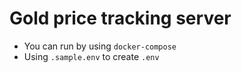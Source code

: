# Gold price tracking server
 
- You can run by using `docker-compose`
- Using `.sample.env` to create `.env`
